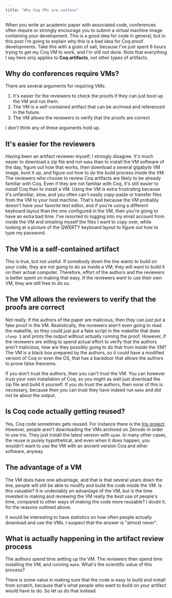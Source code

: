 ```yaml
---
title: "Why Coq VMs are useless"
---
```


When you write an academic paper with associated code, conferences often require or strongly encourage you to submit a virtual machine image containing your development. This is a good idea for code in general, but in this post I'm going to explain why this is a bad idea for Coq proof developments. Take this with a grain of salt, because I've just spent 6 hours trying to get my Coq VM to work, and I'm still not done. Note that everything I say here only applies to **Coq artifacts**, not other types of artifacts.

## Why do conferences require VMs?

There are several arguments for requiring VMs:

1. It's easier for the reviewers to check the proofs if they can just boot up the VM and run them.
2. The VM is a self-contained artifact that can be archived and referenced in the future.
3. The VM allows the reviewers to verify that the proofs are correct

I don't think any of these arguments hold up.

## It's easier for the reviewers

Having been an artifact reviewer myself, I strongly disagree. It's much easier to download a zip file and run `make` than to install the VM software of the day, figure out how that works, then download a several gigabyte VM image, boot it up, and figure out how to do the build process inside the VM. The reviewers who choose to review Coq artifacts are likely to be already familiar with Coq. Even if they are not familiar with Coq, it's still easier to install Coq than to install a VM. Using the VM is extra frustrating because it's unfamiliar, slow, and you often can't easily copy-paste or transfer files from the VM to your host machine. That's bad because the VM probably doesn't have your favorite text editor, and if you're using a different keyboard layout than the one configured in the VM, then you're going to have an extra bad time. I've resorted to logging into my email account from inside the VM and emailing myself the files I want to copy over, while looking at a picture of the QWERTY keyboard layout to figure out how to type my password.

## The VM is a self-contained artifact

This is true, but not useful. If somebody down the line wants to build on your code, they are not going to do so inside a VM; they will want to build it on their actual computer. Therefore, effort of the authors and the reviewers is better spent on making that easy. If the reviewers want to use their own VM, they are still free to do so.

## The VM allows the reviewers to verify that the proofs are correct

Not really. If the authors of the paper are malicious, then they can just put a fake proof in the VM. Realistically, the reviewers aren't even going to read the makefile, so they could just put a fake script in the makefile that does `sleep 5` and prints the output without actually running the proof. However, if the reviewers are willing to spend actual effort to verify that the authors aren't malicious, how are they possibly going to do that from inside the VM? The VM is a black box prepared by the authors, so it could have a modified version of Coq or even the OS, that has a backdoor that allows the authors to prove false theorems.

If you don't trust the authors, then you can't trust the VM. You can however trust your own installation of Coq, so you might as well just download the zip file and build it yourself. If you *do* trust the authors, then *none* of this is necessary, because then you can trust they have indeed run `make` and did not lie about the output.

## Is Coq code actually getting reused?

Yes, Coq code sometimes gets reused. For instance there is the [Iris project](https://iris-project.org/). However, people aren't downloading the VMs archived on Zenodo in order to use Iris. They just install the latest version with `opam`. In many other cases, the reuse is purely hypothetical, and even when it does happen, you wouldn't want to use the VM with an ancient version Coq and other software, anyway.

## The advantage of a VM

The VM does have one advantage, and that is that several years down the line, people will still be able to modify and build the code inside the VM. Is this valuable? It is undeniably *an* advantage of the VM, but is the time invested in making and reviewing the VM really the best use of people's time, compared to other ways of making the code more reusable? I doubt it, for the reasons outlined above.

It would be interesting to have statistics on how often people actually download and use the VMs. I suspect that the answer is "almost never".

## What is actually happening in the artifact review process

The authors spend time setting up the VM. The reviewers then spend time installing the VM, and running `make`. What's the scientific value of this process?

There *is* some value in making sure that the code is easy to build and install from scratch, because that's what people who want to build on your artifact would have to do. So let us do that instead.

